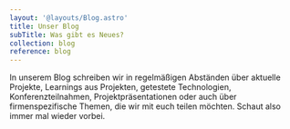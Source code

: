 ```yaml
---
layout: '@layouts/Blog.astro'
title: Unser Blog
subTitle: Was gibt es Neues?
collection: blog
reference: blog
---
```


In unserem Blog schreiben wir in regelmäßigen Abständen über aktuelle Projekte, Learnings aus Projekten, getestete Technologien, Konferenzteilnahmen, Projektpräsentationen oder auch über firmenspezifische Themen, die wir mit euch teilen möchten. Schaut also immer mal wieder vorbei.
